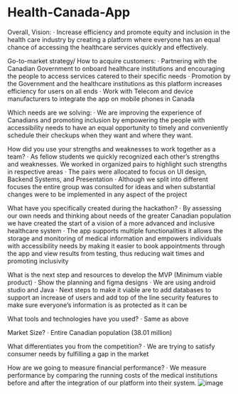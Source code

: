 # Health-Canada-App

Overall, Vision:
·  	Increase efficiency and promote equity and inclusion in the health care industry by creating a platform where everyone has an equal chance of accessing the healthcare services quickly and effectively.
 
Go-to-market strategy/ How to acquire customers:
·  	Partnering with the Canadian Government to onboard healthcare institutions and encouraging the people to access services catered to their specific needs
·  	Promotion by the Government and the healthcare institutions as this platform increases efficiency for users on all ends
·  	Work with Telecom and device manufacturers to integrate the app on mobile phones in Canada
 
Which needs are we solving:
·  	We are improving the experience of Canadians and promoting inclusion by empowering the people with accessibility needs to have an equal opportunity to timely and conveniently schedule their checkups when they want and where they want.

How did you use your strengths and weaknesses to work together as a team?
·  	As fellow students we quickly recognized each other’s strengths and weaknesses. We worked in organized pairs to highlight such strengths in respective areas
·  	The pairs were allocated to focus on UI design, Backend Systems, and Presentation
·  	Although we split into different focuses the entire group was consulted for ideas and when substantial changes were to be implemented in any aspect of the project
 
What have you specifically created during the hackathon?
·  	By assessing our own needs and thinking about needs of the greater Canadian population we have created the start of a vision of a more advanced and inclusive healthcare system
·  	The app supports multiple functionalities it allows the storage and monitoring of medical information and empowers individuals with accessibility needs by making it easier to book appointments through the app and view results from testing, thus reducing wait times and promoting inclusivity
 
What is the next step and resources to develop the MVP (Minimum viable product)
·  	Show the planning and figma designs
·  	We are using android studio and Java
·  	Next steps to make it viable are to add databases to support an increase of users and add top of the line security features to make sure everyone’s information is as protected as it can be
 
What tools and technologies have you used?
·  	Same as above
 
Market Size?
·  	Entire Canadian population (38.01 million)
 
What differentiates you from the competition?
·  	We are trying to satisfy consumer needs by fulfilling a gap in the market
 
How are we going to measure financial performance?
·  	We measure performance by comparing the running costs of the medical institutions before and after the integration of our platform into their system.
![image](https://user-images.githubusercontent.com/74035307/189538015-a81cea9d-709a-4be2-8409-86e8c25a2e98.png)

